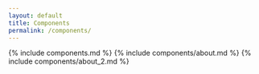 ```yaml
---
layout: default
title: Components
permalink: /components/
---
```


{% include components.md %}
{% include components/about.md %}
{% include components/about_2.md %}
